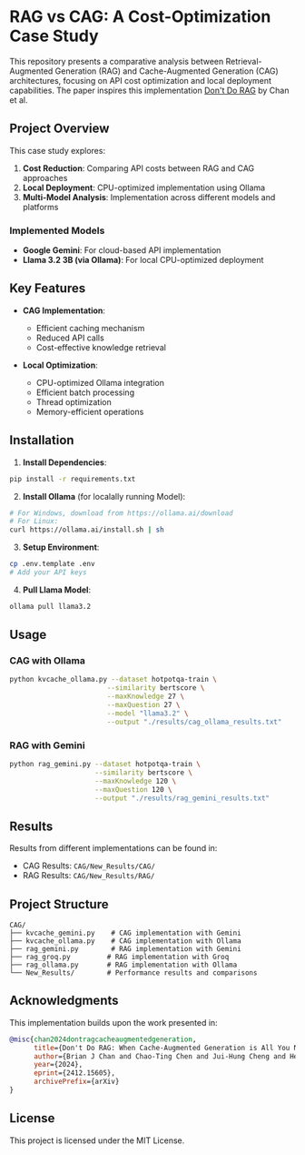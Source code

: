 # RAG vs CAG: A Cost-Optimization Case Study

This repository presents a comparative analysis between Retrieval-Augmented Generation (RAG) and Cache-Augmented Generation (CAG) architectures, focusing on API cost optimization and local deployment capabilities. The paper inspires this implementation [Don't Do RAG](https://github.com/hhhuang/CAG) by Chan et al.

## Project Overview

This case study explores:
1. **Cost Reduction**: Comparing API costs between RAG and CAG approaches
2. **Local Deployment**: CPU-optimized implementation using Ollama
3. **Multi-Model Analysis**: Implementation across different models and platforms

### Implemented Models
- **Google Gemini**: For cloud-based API implementation
- **Llama 3.2 3B (via Ollama)**: For local CPU-optimized deployment

## Key Features

- **CAG Implementation**:
  - Efficient caching mechanism
  - Reduced API calls
  - Cost-effective knowledge retrieval

- **Local Optimization**:
  - CPU-optimized Ollama integration
  - Efficient batch processing
  - Thread optimization
  - Memory-efficient operations

## Installation

1. **Install Dependencies**:
```bash
pip install -r requirements.txt
```

2. **Install Ollama** (for localally running Model):
```bash
# For Windows, download from https://ollama.ai/download
# For Linux:
curl https://ollama.ai/install.sh | sh
```

3. **Setup Environment**:
```bash
cp .env.template .env
# Add your API keys
```

4. **Pull Llama Model**:
```bash
ollama pull llama3.2
```

## Usage

### CAG with Ollama
```bash
python kvcache_ollama.py --dataset hotpotqa-train \
                        --similarity bertscore \
                        --maxKnowledge 27 \
                        --maxQuestion 27 \
                        --model "llama3.2" \
                        --output "./results/cag_ollama_results.txt"
```

### RAG with Gemini
```bash
python rag_gemini.py --dataset hotpotqa-train \
                     --similarity bertscore \
                     --maxKnowledge 120 \
                     --maxQuestion 120 \
                     --output "./results/rag_gemini_results.txt"
```

## Results

Results from different implementations can be found in:
- CAG Results: `CAG/New_Results/CAG/`
- RAG Results: `CAG/New_Results/RAG/`

## Project Structure
```
CAG/
├── kvcache_gemini.py    # CAG implementation with Gemini
├── kvcache_ollama.py    # CAG implementation with Ollama
├── rag_gemini.py        # RAG implementation with Gemini
├── rag_groq.py         # RAG implementation with Groq
├── rag_ollama.py       # RAG implementation with Ollama
└── New_Results/        # Performance results and comparisons
```

## Acknowledgments

This implementation builds upon the work presented in:
```bibtex
@misc{chan2024dontragcacheaugmentedgeneration,
      title={Don't Do RAG: When Cache-Augmented Generation is All You Need for Knowledge Tasks}, 
      author={Brian J Chan and Chao-Ting Chen and Jui-Hung Cheng and Hen-Hsen Huang},
      year={2024},
      eprint={2412.15605},
      archivePrefix={arXiv}
}
```

## License

This project is licensed under the MIT License.


